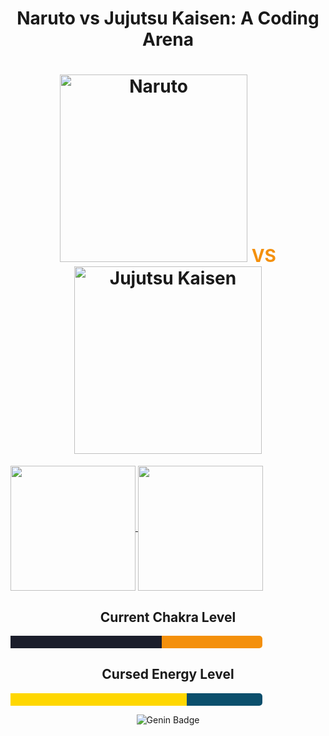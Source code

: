 <!-- Anime-Themed GitHub Repository (Naruto vs Jujutsu Kaisen) -->
<h1 align="center">Naruto vs Jujutsu Kaisen: A Coding Arena</h1>

<!-- Header Image -->
<h1 align="center">
  <img src="https://link-to-naruto-image" alt="Naruto" width="300" />
  <span style="color:#f4900c;"> VS </span>
  <img src="https://link-to-jujutsu-image" alt="Jujutsu Kaisen" width="300" />
</h1>

<!-- GitHub Stats -->
<a href="#">
  <img height=200 align="center" src="https://github-readme-stats.vercel.app/api?username=YOUR_USERNAME&theme=tokyo-night" />
</a>
<a href="#">
  <img height=200 align="center" src="https://github-readme-stats.vercel.app/api/top-langs/?username=YOUR_USERNAME&theme=tokyo-night" />
</a>

<!-- Chakra and Cursed Energy Levels -->
<h2 align="center">Current Chakra Level</h2>
<div style="background-color: #f4900c; width: 80%; height: 20px; border-radius: 5px;">
  <div style="background-color: #1b1e2b; width: 60%; height: 100%;"></div>
</div>

<h2 align="center">Cursed Energy Level</h2>
<div style="background-color: #0b4f6c; width: 80%; height: 20px; border-radius: 5px;">
  <div style="background-color: #ffd700; width: 70%; height: 100%;"></div>
</div>

<!-- Badges -->
<p align="center">
  <img src="https://img.shields.io/badge/Level-Genin-orange?style=for-the-badge&logo=naruto" alt="Genin Badge" />
  <img src="https://img.shields.io/badge
